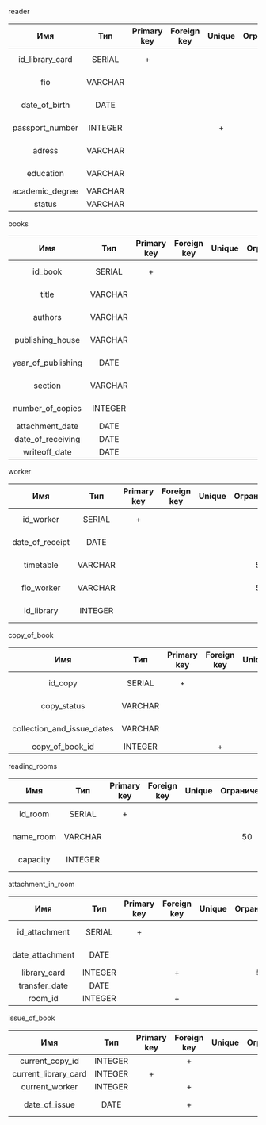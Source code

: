 reader

|Имя|Тип|Primary key|Foreign key|Unique|Ограничения|Not null|
|:--------:|:--------:|:--------:|:--------:|:--------:|:--------:|:--------:|
|id_library_card| SERIAL|+| | | | NOT NULL|
|fio|VARCHAR| | | | 50| NOT NULL|
|date_of_birth|DATE| | | | | NOT NULL|
|passport_number|INTEGER| | | +| | NOT NULL|
|adress|VARCHAR| | | | 50| NOT NULL|
|education|VARCHAR| | | | 50| NOT NULL|
|academic_degree|VARCHAR| | | | 50| |
|status|VARCHAR| | | | 50| |

books

|Имя|Тип|Primary key|Foreign key|Unique|Ограничения|Not null|
|:--------:|:--------:|:--------:|:--------:|:--------:|:--------:|:--------:|
|id_book| SERIAL|+| | | | NOT NULL|
|title|VARCHAR| | | | 50| NOT NULL|
|authors|VARCHAR| | | | 50| NOT NULL|
|publishing_house|VARCHAR| | | | 50| NOT NULL|
|year_of_publishing|DATE| | | | | NOT NULL|
|section|VARCHAR| | | | 50| NOT NULL|
|number_of_copies|INTEGER| | | | | NOT NULL|
|attachment_date|DATE| | | | | |
|date_of_receiving|DATE| | | | | |
|writeoff_date|DATE| | | | | |

worker

|Имя|Тип|Primary key|Foreign key|Unique|Ограничения|Not null|
|:--------:|:--------:|:--------:|:--------:|:--------:|:--------:|:--------:|
|id_worker| SERIAL|+| | | | NOT NULL|
|date_of_receipt|DATE| | | | | NOT NULL|
|timetable|VARCHAR| | | | 50| NOT NULL|
|fio_worker|VARCHAR| | | | 50| NOT NULL|
|id_library|INTEGER| | | | | NOT NULL|

copy_of_book

|Имя|Тип|Primary key|Foreign key|Unique|Ограничения|Not null|
|:--------:|:--------:|:--------:|:--------:|:--------:|:--------:|:--------:|
|id_copy| SERIAL|+| | | | NOT NULL|
|copy_status|VARCHAR| | | | 50| NOT NULL|
|collection_and_issue_dates|VARCHAR| | | | 50| NOT NULL|
|copy_of_book_id|INTEGER| |+| | | |

reading_rooms

|Имя|Тип|Primary key|Foreign key|Unique|Ограничения|Not null|
|:--------:|:--------:|:--------:|:--------:|:--------:|:--------:|:--------:|
|id_room| SERIAL|+| | | | NOT NULL|
|name_room|VARCHAR| | | | 50| NOT NULL|
|capacity|INTEGER| || | | NOT NULL|

attachment_in_room

|Имя|Тип|Primary key|Foreign key|Unique|Ограничения|Not null|
|:--------:|:--------:|:--------:|:--------:|:--------:|:--------:|:--------:|
|id_attachment| SERIAL|+| | | | NOT NULL|
|date_attachment|DATE| | | | | NOT NULL|
|library_card|INTEGER| |+| | 50| |
|transfer_date|DATE| | | | | |
|room_id|INTEGER| |+| | | |

issue_of_book

|Имя|Тип|Primary key|Foreign key|Unique|Ограничения|Not null|
|:--------:|:--------:|:--------:|:--------:|:--------:|:--------:|:--------:|
|current_copy_id|INTEGER| | +| | | |
|current_library_card|INTEGER| +| | | | |
|current_worker|INTEGER| | +| | | |
|date_of_issue|DATE| |+| | | NOT NULL|